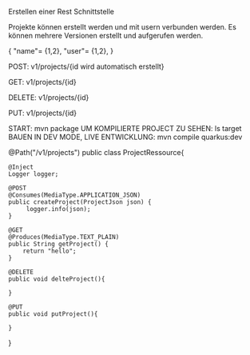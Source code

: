 Erstellen einer Rest Schnittstelle 

Projekte können erstellt werden und mit usern verbunden werden.
Es können mehrere Versionen erstellt und aufgerufen werden. 

{
    "name"= {1,2},
    "user"= {1,2},
}



POST: v1/projects/{id wird automatisch erstellt}

GET: v1/projects/{id}

DELETE: v1/projects/{id}

PUT: v1/projects/{id}



START: mvn package
UM KOMPILIERTE PROJECT ZU SEHEN: ls target
BAUEN IN DEV MODE, LIVE ENTWICKLUNG: mvn compile quarkus:dev



@Path("/v1/projects")
public class ProjectRessource{

    @Inject
    Logger logger;

    @POST 
    @Consumes(MediaType.APPLICATION_JSON)
    public createProject(ProjectJson json) {
         logger.info(json);
    }

    @GET
    @Produces(MediaType.TEXT_PLAIN)
    public String getProject() {
        return "hello";
    }

    @DELETE
    public void delteProject(){

    }

    @PUT 
    public void putProject(){

    }

    
    
    
}